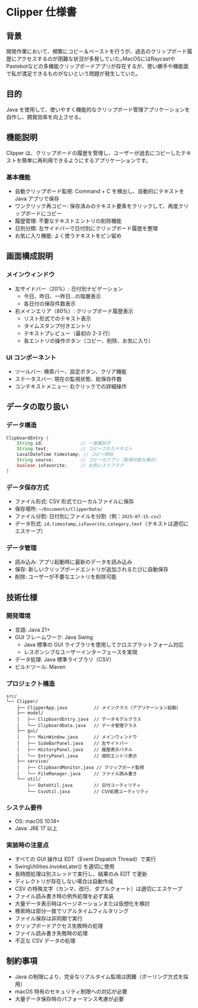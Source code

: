 # Clipper 仕様書

## 背景

開発作業において、頻繁にコピー＆ペーストを行うが、過去のクリップボード履歴にアクセスするのが困難な状況が多発していた｡MacOSにはRaycastやPastebotなどの多機能クリップボードアプリが存在するが、使い勝手や機能面で私が満足できるものがないという問題が発生していた｡

## 目的

Java を使用して、使いやすく機能的なクリップボード管理アプリケーションを自作し、開発効率を向上させる。

## 機能説明

Clipper は、クリップボードの履歴を管理し、ユーザーが過去にコピーしたテキストを簡単に再利用できるようにするアプリケーションです。

### 基本機能

- 自動クリップボード監視: Command + C を検出し、自動的にテキストを Java アプリで保存
- ワンクリック再コピー: 保存済みのテキスト要素をクリックして、再度クリップボードにコピー
- 履歴管理: 不要なテキストエントリの削除機能
- 日別分類: 左サイドバーで日付別にクリップボード履歴を整理
- お気に入り機能: よく使うテキストをピン留め

## 画面構成説明

### メインウィンドウ

- 左サイドバー（20%）: 日付別ナビゲーション
  - 今日、昨日、一昨日...の階層表示
  - 各日付の保存件数表示
- 右メインエリア（80%）: クリップボード履歴表示
  - リスト形式でのテキスト表示
  - タイムスタンプ付きエントリ
  - テキストプレビュー（最初の 2-3 行）
  - 各エントリの操作ボタン（コピー、削除、お気に入り）

### UI コンポーネント

- ツールバー: 検索バー、設定ボタン、クリア機能
- ステータスバー: 現在の監視状態、総保存件数
- コンテキストメニュー: 右クリックでの詳細操作

## データの取り扱い

### データ構造

```java
ClipboardEntry {
    String id;              // 一意識別子
    String text;            // コピーされたテキスト
    LocalDateTime timestamp; // コピー時刻
    String source;          // コピー元アプリ（取得可能な場合）
    boolean isFavorite;     // お気に入りフラグ
}
```

### データ保存方式

- ファイル形式: CSV 形式でローカルファイルに保存
- 保存場所: `~/Documents/ClipperData/`
- ファイル分割: 日付別にファイルを分割（例：`2025-07-15.csv`）
- データ形式: `id,timestamp,isFavorite,category,text`（テキストは適切にエスケープ）

### データ管理

- 読み込み: アプリ起動時に最新のデータを読み込み
- 保存: 新しいクリップボードエントリが追加されるたびに自動保存
- 削除: ユーザーが不要なエントリを削除可能

## 技術仕様

### 開発環境

- 言語: Java 21+
- GUI フレームワーク: Java Swing
  - Java 標準の GUI ライブラリを使用してクロスプラットフォーム対応
  - レスポンシブなユーザーインターフェースを実現
- データ処理: Java 標準ライブラリ（CSV）
- ビルドツール: Maven

### プロジェクト構造

```
src/
└── Clipper/
    ├── ClipperApp.java          // メインクラス（アプリケーション起動）
    ├── model/
    │   ├── ClipboardEntry.java  // データモデルクラス
    │   └── ClipboardData.java   // データ管理クラス
    ├── gui/
    │   ├── MainWindow.java      // メインウィンドウ
    │   ├── SideBarPanel.java    // 左サイドバー
    │   ├── HistoryPanel.java    // 履歴表示パネル
    │   └── EntryPanel.java      // 個別エントリ表示
    ├── service/
    │   ├── ClipboardMonitor.java // クリップボード監視
    │   └── FileManager.java     // ファイル読み書き
    └── util/
        ├── DateUtil.java        // 日付ユーティリティ
        └── CsvUtil.java         // CSV処理ユーティリティ
```
### システム要件

- OS: macOS 10.14+
- Java: JRE 17 以上

### 実装時の注意点

- すべての GUI 操作は EDT（Event Dispatch Thread）で実行
- SwingUtilities.invokeLater() を適切に使用
- 長時間処理は別スレッドで実行し、結果のみ EDT で更新
- ディレクトリが存在しない場合は自動作成
- CSV の特殊文字（カンマ、改行、ダブルクォート）は適切にエスケープ
- ファイル読み書き時の例外処理を必ず実装
- 大量データ表示時はページネーションまたは仮想化を検討
- 検索時は部分一致でリアルタイムフィルタリング
- ファイル保存は非同期で実行
- クリップボードアクセス失敗時の処理
- ファイル読み書き失敗時の処理
- 不正な CSV データの処理

## 制約事項

- Java の制限により、完全なリアルタイム監視は困難（ポーリング方式を採用）
- macOS 特有のセキュリティ制限への対応が必要
- 大量データ保存時のパフォーマンス考慮が必要

